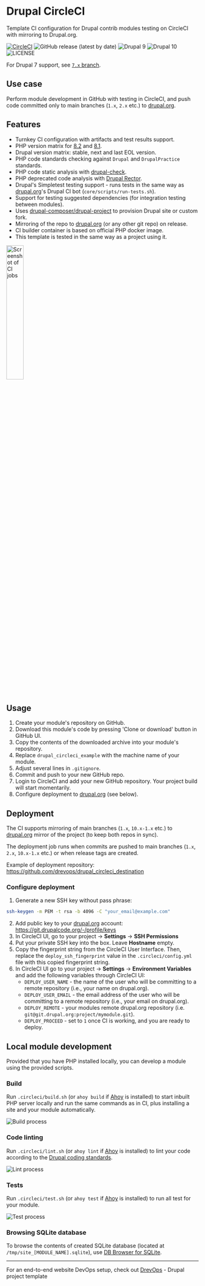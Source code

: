 # Drupal CircleCI
Template CI configuration for Drupal contrib modules testing on CircleCI
with mirroring to Drupal.org.

[![CircleCI](https://circleci.com/gh/drevops/drupal_circleci.svg?style=shield)](https://circleci.com/gh/drevops/drupal_circleci)
![GitHub release (latest by date)](https://img.shields.io/github/v/release/drevops/drupal_circleci)
![Drupal 9](https://img.shields.io/badge/Drupal-9-blue.svg) ![Drupal 10](https://img.shields.io/badge/Drupal-10-blue.svg)
![LICENSE](https://img.shields.io/github/license/drevops/drupal_circleci)

For Drupal 7 support, see [`7.x` branch](https://github.com/drevops/drupal_circleci/tree/7.x).

## Use case
Perform module development in GitHub with testing in CircleCI, and push code
committed only to main branches (`1.x`, `2.x` etc.) to [drupal.org](https://drupal.org).

## Features

- Turnkey CI configuration with artifacts and test results support.
- PHP version matrix for [8.2](https://www.php.net/supported-versions.php) and [8.1](https://www.php.net/supported-versions.php).
- Drupal version matrix: stable, next and last EOL version.
- PHP code standards checking against `Drupal` and `DrupalPractice` standards.
- PHP code static analysis with [drupal-check](https://github.com/mglaman/drupal-check).
- PHP deprecated code analysis with [Drupal Rector](https://github.com/palantirnet/drupal-rector).
- Drupal's Simpletest testing support - runs tests in the same way as
  [drupal.org](https://drupal.org)'s Drupal CI bot (`core/scripts/run-tests.sh`).
- Support for testing suggested dependencies (for integration testing between modules).
- Uses [drupal-composer/drupal-project](https://github.com/drupal-composer/drupal-project)
  to provision Drupal site or custom fork.
- Mirroring of the repo to [drupal.org](https://drupal.org) (or any other git repo) on release.
- CI builder container is based on official PHP docker image.
- This template is tested in the same way as a project using it.

<img src="https://user-images.githubusercontent.com/378794/194235441-6da4914e-3114-4f54-8b43-d3f728e6ec60.png" alt="Screenshot of CI jobs" width="30%">

## Usage

1. Create your module's repository on GitHub.
2. Download this module's code by pressing 'Clone or download' button in GitHub UI.
3. Copy the contents of the downloaded archive into your module's repository.
4. Replace `drupal_circleci_example` with the machine name of your module.
5. Adjust several lines in `.gitignore`.
6. Commit and push to your new GitHub repo.
7. Login to CircleCI and add your new GitHub repository. Your project build will
   start momentarily.
8. Configure deployment to [drupal.org](https://drupal.org) (see below).

## Deployment

The CI supports mirroring of main branches (`1.x`, `10.x-1.x` etc.) to
[drupal.org](https://drupal.org) mirror of the project (to keep both repos in
sync).

The deployment job runs when commits are pushed to main branches
(`1.x`, `2.x`, `10.x-1.x` etc.) or when release tags are created.

Example of deployment repository: https://github.com/drevops/drupal_circleci_destination

### Configure deployment

1. Generate a new SSH key without pass phrase:
```bash
ssh-keygen -m PEM -t rsa -b 4096 -C "your_email@example.com"
```
2. Add public key to your [drupal.org](https://drupal.org) account:
   https://git.drupalcode.org/-/profile/keys
3. In CircleCI UI, go to your project -> **Settings** -> **SSH Permissions**
2. Put your private SSH key into the box. Leave **Hostname** empty.
3. Copy the fingerprint string from the CircleCI User Interface. Then, replace
   the `deploy_ssh_fingerprint` value in the `.circleci/config.yml` file with
   this copied fingerprint string.
4. In CircleCI UI go to your project -> **Settings** -> **Environment Variables**
   and add the following variables through CircleCI UI:
   - `DEPLOY_USER_NAME` - the name of the user who will be committing to a
     remote repository (i.e., your name on drupal.org).
   - `DEPLOY_USER_EMAIL` - the email address of the user who will be committing
     to a remote repository (i.e., your email on drupal.org).
   - `DEPLOY_REMOTE` - your modules remote drupal.org repository (i.e. `git@git.drupal.org:project/mymodule.git`).
   - `DEPLOY_PROCEED` - set to `1` once CI is working, and you are ready to
     deploy.

## Local module development

Provided that you have PHP installed locally, you can develop a module using
the provided scripts.

### Build

Run `.circleci/build.sh` (or `ahoy build` if [Ahoy](https://github.com/ahoy-cli/ahoy) is installed) to start inbuilt PHP server locally and run the same
commands as in CI, plus installing a site and your module automatically.

![Build process](https://user-images.githubusercontent.com/378794/253732550-20bd3877-cabb-4a5a-b9a6-ffb5fe6c8e3e.gif)

### Code linting

Run `.circleci/lint.sh` (or `ahoy lint` if [Ahoy](https://github.com/ahoy-cli/ahoy) is installed) to lint your code according to the
[Drupal coding standards](https://www.drupal.org/docs/develop/standards).

![Lint process](https://user-images.githubusercontent.com/378794/253732548-9403e4cc-db03-4696-b114-32517ab0a571.gif)

### Tests

Run `.circleci/test.sh` (or `ahoy test` if [Ahoy](https://github.com/ahoy-cli/ahoy) is installed) to run all test for your module.

![Test process](https://user-images.githubusercontent.com/378794/253732542-ea1b2f29-ce89-41bd-b92a-169b119731d3.gif)

### Browsing SQLite database

To browse the contents of created SQLite database
(located at `/tmp/site_[MODULE_NAME].sqlite`), use [DB Browser for SQLite](https://sqlitebrowser.org/).

---

For an end-to-end website DevOps setup, check out [DrevOps](https://drevops.com) - Drupal project template
